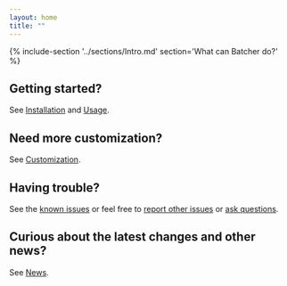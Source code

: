 ```yaml
---
layout: home
title: ""
---
```


{% include-section '../sections/Intro.md' section='What can Batcher do?' %}

## Getting started?

See [Installation](sections/Installation.html) and [Usage](sections/Usage.html).


## Need more customization?

See [Customization](sections/Customization.html).


## Having trouble?

See the [known issues](sections/Usage.html#known-issues) or feel free to [report other issues](https://github.com/kamilburda/batcher/issues) or [ask questions](https://github.com/kamilburda/batcher/discussions).


## Curious about the latest changes and other news?

See [News](news/index.html).
